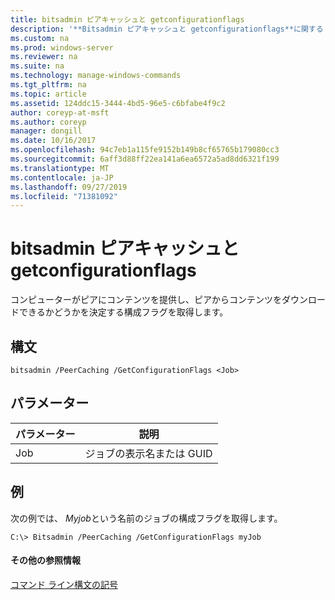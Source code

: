 ```yaml
---
title: bitsadmin ピアキャッシュと getconfigurationflags
description: '**Bitsadmin ピアキャッシュと getconfigurationflags**に関する Windows コマンドトピックでは、コンピューターがピアにコンテンツを提供し、ピアからコンテンツをダウンロードできるかどうかを決定する構成フラグを取得します。'
ms.custom: na
ms.prod: windows-server
ms.reviewer: na
ms.suite: na
ms.technology: manage-windows-commands
ms.tgt_pltfrm: na
ms.topic: article
ms.assetid: 124ddc15-3444-4bd5-96e5-c6bfabe4f9c2
author: coreyp-at-msft
ms.author: coreyp
manager: dongill
ms.date: 10/16/2017
ms.openlocfilehash: 94c7eb1a115fe9152b149b8cf65765b179080cc3
ms.sourcegitcommit: 6aff3d88ff22ea141a6ea6572a5ad8dd6321f199
ms.translationtype: MT
ms.contentlocale: ja-JP
ms.lasthandoff: 09/27/2019
ms.locfileid: "71381092"
---
```

# <a name="bitsadmin-peercaching-and-getconfigurationflags"></a>bitsadmin ピアキャッシュと getconfigurationflags



コンピューターがピアにコンテンツを提供し、ピアからコンテンツをダウンロードできるかどうかを決定する構成フラグを取得します。

## <a name="syntax"></a>構文

```
bitsadmin /PeerCaching /GetConfigurationFlags <Job> 
```

## <a name="parameters"></a>パラメーター

|パラメーター|説明|
|---------|-----------|
|Job|ジョブの表示名または GUID|

## <a name="BKMK_examples"></a>例

次の例では、 *Myjob*という名前のジョブの構成フラグを取得します。
```
C:\> Bitsadmin /PeerCaching /GetConfigurationFlags myJob
```

#### <a name="additional-references"></a>その他の参照情報

[コマンド ライン構文の記号](command-line-syntax-key.md)